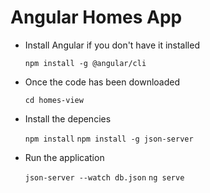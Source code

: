 # Angular Homes App
- Install Angular if you don't have it installed

  `npm install -g @angular/cli`

- Once the code has been downloaded

  `cd homes-view`

- Install the depencies

  `npm install` 
  `npm install -g json-server` 

- Run the application 

  `json-server --watch db.json`
  `ng serve`